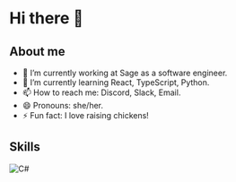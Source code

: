 # Hi there 👋

## About me

- 🔭 I’m currently working at Sage as a software engineer.
- 🌱 I’m currently learning React, TypeScript, Python.
- 📫 How to reach me: Discord, Slack, Email.
- 😄 Pronouns: she/her.
- ⚡ Fun fact: I love raising chickens!

## Skills
![C#](https://img.shields.io/badge/C%23-239120?logo=csharp&logoColor=white)

